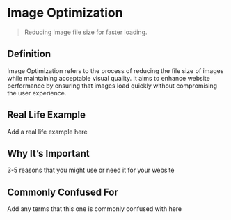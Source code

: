 # Image Optimization

>Reducing image file size for faster loading.

## Definition

Image Optimization refers to the process of reducing the file size of images while maintaining acceptable visual quality. It aims to enhance website performance by ensuring that images load quickly without compromising the user experience.

## Real Life Example

Add a real life example here

## Why It’s Important

3-5 reasons that you might use or need it for your website

## Commonly Confused For

Add any terms that this one is commonly confused with here
